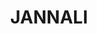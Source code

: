 ---
lastmod: '2025-04-06T06:05:20+00:00'
latitude: -34.009345
layout: suburb
longitude: 151.063808
postcode: '2226'
state: NSW
title: JANNALI
url: /nsw/jannali/
---